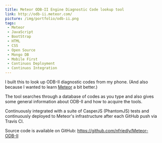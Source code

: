 ```yaml
---
title: Meteor ODB-II Engine Diagnostic Code lookup tool
link: http://odb-ii.meteor.com/
picture: /img/portfolio/odb-ii.png
tags:
 - Meteor
 - JavaScript
 - BootStrap
 - HTML
 - CSS
 - Open Source
 - Mongo DB
 - Mobile First
 - Continuos Deployment
 - Continuos Integration
---
```

I built this to look up ODB-II diagnostic codes from my phone. (And also because I wanted to learn <a href="http://www.meteor.com/">Meteor</a> a bit better.)

The tool searches through a database of codes as you type and also gives some general information about ODB-II and how to acquire the tools.

Continuously integrated with a suite of CasperJS (PhantomJS) tests and continuously deployed to Meteor's infrastructure after each GitHub push via Travis CI.

Source code is available on GitHub: https://github.com/nfriedly/Meteor-ODB-II